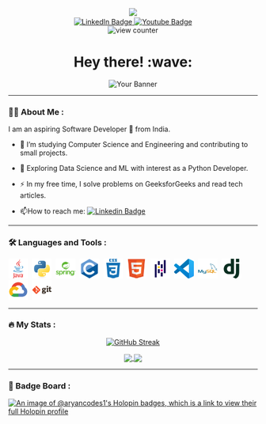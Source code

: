 <div id="header" align="center">
  <img src="https://media.giphy.com/media/3kPDmoWdBpQPNhCnUG/giphy.gif" width="150"/>
  <div id="badges">
  <a href="https://www.linkedin.com/in/aryan-gupta-dev">
    <img src="https://img.shields.io/badge/LinkedIn-blue?style=for-the-badge&logo=linkedin&logoColor=white" alt="LinkedIn Badge"/>
  </a>
  <a href="your-youtube-URL">
    <img src="https://img.shields.io/badge/YouTube-red?style=for-the-badge&logo=youtube&logoColor=white" alt="Youtube Badge"/>
  </a>
  </div>
  <img src="https://komarev.com/ghpvc/?username=aryan-codes1&style=flat-square&color=green" alt="view counter"/>
  <h1> Hey there! :wave: </h1>
  <img src="A.gif" alt="Your Banner" width="650" height="300">

</div>

---

### :man_technologist: About Me :

 I am an aspiring Software Developer :wave: from India.
- :telescope: I’m studying Computer Science and Engineering and contributing to small projects.

- :seedling: Exploring Data Science and ML with interest as a Python Developer.

- :zap: In my free time, I solve problems on GeeksforGeeks and read tech articles.

- :mailbox:How to reach me: [![Linkedin Badge](https://img.shields.io/badge/-aryan-blue?style=flat&logo=Linkedin&logoColor=white)](https://www.linkedin.com/in/aryan-gupta-dev)

---

### :hammer_and_wrench: Languages and Tools :
<div>
  <img src="https://github.com/devicons/devicon/blob/master/icons/java/java-original-wordmark.svg" title="Java" alt="Java" width="40" height="40"/>&nbsp;
  <img src="https://github.com/devicons/devicon/blob/master/icons/python/python-original.svg" title="Python" alt="Python" width="40" height="40"/>&nbsp;
  <img src="https://github.com/devicons/devicon/blob/master/icons/spring/spring-original-wordmark.svg" title="Spring" alt="Spring" width="40" height="40"/>&nbsp;
  <img src="https://github.com/devicons/devicon/blob/master/icons/c/c-original.svg" title="C" alt="C" width="40" height="40"/>&nbsp;
  <img src="https://github.com/devicons/devicon/blob/master/icons/css3/css3-plain-wordmark.svg"  title="CSS3" alt="CSS" width="40" height="40"/>&nbsp;
  <img src="https://github.com/devicons/devicon/blob/master/icons/html5/html5-original.svg" title="HTML5" alt="HTML" width="40" height="40"/>&nbsp;
  <img src="https://github.com/devicons/devicon/blob/master/icons/pandas/pandas-original.svg" title="Pandas" alt="Pandas" width="40" height="40"/>&nbsp;
  <img src="https://github.com/devicons/devicon/blob/master/icons/vscode/vscode-original.svg" title="Vscode"  alt="Vscode" width="40" height="40"/>&nbsp;
  <img src="https://github.com/devicons/devicon/blob/master/icons/mysql/mysql-original-wordmark.svg" title="MySQL"  alt="MySQL" width="40" height="40"/>&nbsp;
  <img src="https://github.com/devicons/devicon/blob/master/icons/django/django-plain.svg" title="djange" alt="djange" width="40" height="40"/>&nbsp;
  <img src="https://github.com/devicons/devicon/blob/master/icons/googlecloud/googlecloud-original.svg" title="Gcloud" alt="Gcloud" width="40" height="40"/>&nbsp;
  <img src="https://github.com/devicons/devicon/blob/master/icons/git/git-original-wordmark.svg" title="Git" **alt="Git" width="40" height="40"/>
</div>

---

### :fire: My Stats :

<p align="center">
  <a href="https://git.io/streak-stats"><img src="http://github-readme-streak-stats.herokuapp.com?user=aryan-codes1&theme=shades-of-purple" alt="GitHub Streak" /></a>
<p/>

<!--[![Top Langs](https://github-readme-stats.vercel.app/api/top-langs/?username=aryan-codes1&layout=compact&theme=vision-friendly-dark)](https://github.com/anuraghazra/github-readme-stats)-->
<!-- ![Aryan's github stats](https://github-readme-stats.vercel.app/api?username=aryan-codes1&show_icons=true&theme=radical) -->
<p align="center">
<a href="https://github.com/anuraghazra/github-readme-stats">
  <img height=200 align="center" src="https://github-readme-stats.vercel.app/api?username=aryan-codes1&show_icons=true&theme=nightowl" />
</a>
<a href="https://github.com/anuraghazra/convoychat">
  <img height=200 align="center" src="https://github-readme-stats.vercel.app/api/top-langs?username=aryan-codes1&layout=compact&theme=nightowl&langs_count=8&card_width=320" />
</a>
<p/>
  
---
### :dizzy: Badge Board :

[![An image of @aryancodes1's Holopin badges, which is a link to view their full Holopin profile](https://holopin.me/aryancodes1)](https://holopin.io/@aryancodes1)
